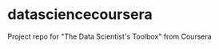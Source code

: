 datasciencecoursera
===================

Project repo for "The Data Scientist's Toolbox" from Coursera
